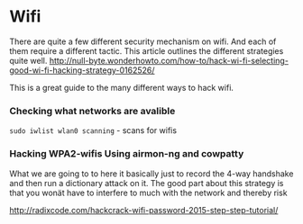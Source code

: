 # Wifi


There are quite a few different security mechanism on wifi. And each of them require a different tactic. This article outlines the different strategies quite well. http://null-byte.wonderhowto.com/how-to/hack-wi-fi-selecting-good-wi-fi-hacking-strategy-0162526/


This is a great guide to the many different ways to hack wifi.
### Checking what networks are avalible

`sudo iwlist wlan0 scanning` - scans for wifis

### Hacking WPA2-wifis Using airmon-ng and cowpatty
What we are going to to here it basically just to record the 4-way handshake and then run a dictionary attack on it. The good part about this strategy is that you wonät have to interfere to much with the network and thereby risk 



http://radixcode.com/hackcrack-wifi-password-2015-step-step-tutorial/



